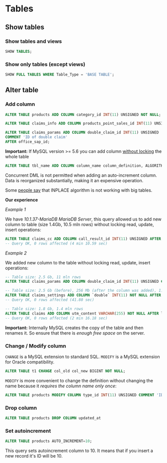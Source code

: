 # Tables

## Show tables

### Show tables and views

```sql
SHOW TABLES;
```

### Show only tables (except views)

```sql
SHOW FULL TABLES WHERE Table_Type = 'BASE TABLE';
```

## Alter table

### Add column

```sql
ALTER TABLE products ADD COLUMN category_id INT(11) UNSIGNED NOT NULL;

ALTER TABLE claims_info ADD COLUMN products_point_sales_id INT(11) UNSIGNED AFTER city_name;

ALTER TABLE claims_params ADD COLUMN double_claim_id INT(11) UNSIGNED 
COMMENT 'ID of double claim'
AFTER office_sap_id;
```

**Important:** If MySQL version >= 5.6 you can add column [without locking](https://dev.mysql.com/doc/refman/5.6/en/innodb-online-ddl-operations.html#online-ddl-column-operations) the whole table

```sql
ALTER TABLE tbl_name ADD COLUMN column_name column_definition, ALGORITHM=INPLACE, LOCK=NONE;
```
Concurrent DML is not permitted when adding an auto-increment column. Data is reorganized substantially, making it an expensive operation.

Some [people say](https://medium.com/practo-engineering/mysql-zero-downtime-schema-update-without-algorithm-inplace-fd427ec5b681) that INPLACE algorithm is not working with big tables.

**Our experience**

*Example 1*

We have *10.1.37-MariaDB MariaDB Server*, this query allowed us to add new column to table (size 1.4Gb, 10.5 mln rows) without locking read, update, insert operations:

```sql
ALTER TABLE claims_cc ADD COLUMN call_result_id INT(11) UNSIGNED AFTER crm_status;
-- Query OK, 0 rows affected (4 min 10.59 sec)
```

*Example 2*

We added new column to the table without locking read, update, insert operations:

```sql
-- Table size: 2.5 Gb, 11 mln rows
ALTER TABLE claims_params ADD COLUMN double_claim_id INT(11) UNSIGNED COMMENT 'ID of double claim' AFTER office_sap_id;
```

```sql
-- Table size: 2.5 Gb (before), 256 Mb (after the column was added), 1.5 mln rows
ALTER TABLE claims_settings ADD COLUMN `double` INT(11) NOT NULL AFTER rule;
-- Query OK, 0 rows affected (41.80 sec)
```

```sql
-- Table size: 1.8 Gb, 1.4 mln rows
ALTER TABLE claims ADD COLUMN utm_content VARCHAR(255) NOT NULL AFTER ldg_utm_medium;
-- Query OK, 0 rows affected (2 min 16.18 sec)
```

**Important:** Internally MySQL creates the copy of the table and then renames it. So ensure that there is *enough free space* on the server.

### Change / Modify column

`CHANGE` is a MySQL extension to standard SQL. `MODIFY` is a MySQL extension for Oracle compatibility.

```sql
ALTER TABLE t1 CHANGE col_old col_new BIGINT NOT NULL;
```

`MODIFY` is more convenient to change the definition without changing the name because it *requires the column name only once*:

```sql
ALTER TABLE products MODIFY COLUMN type_id INT(11) UNSIGNED COMMENT 'ID of product type';
```

### Drop column

```sql
ALTER TABLE products DROP COLUMN updated_at
```

### Set autoincrement

```sql
ALTER TABLE products AUTO_INCREMENT=10;
```

This query sets autoincrement column to 10. It means that if you insert a new record it's ID will be 10.
